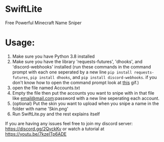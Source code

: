 # SwiftLite
 Free Powerful Minecraft Name Sniper

# Usage:
 1. Make sure you have Python 3.8 installed
 2. Make sure you have the library 'requests-futures', 'dhooks', and 'discord-webhooks' installed (run these commands in the command prompt with each one seperated by a new line `pip install requests-futures`, `pip install dhooks`, and `pip install discord-webhooks`. if you don't know how to open the command prompt look at [this](https://i.imgur.com/zSE2s8r.gif) gif.)
 3. open the file named Accounts.txt
 4. Empty the file then put the accounts you want to snipe with in that file like email@mail.com:password with a new line seperating each account.
 5. (optional) Put the skin you want to upload when you snipe a name in the folder with name 'Skin.png'
 6. Run SwiftLite.py and the rest explains itself

 If you are having any issues feel free to join my discord server: https://discord.gg/2QyckKv or watch a tutorial at https://youtu.be/7kzeITp6ADE